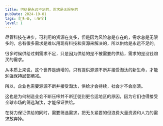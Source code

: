 ```yaml
---
title: 供给是永远不足的，需求是无限多的
pubDate: 2024-10-01
tags: [👫社会, 💥安全]
level: 1
---
```


尽管科技在进步，可利用的资源在变多，但是因为风险总是存在的，需求总是无限多的，总有很多需求是难以用现有科技和资源来解决的，所以供给是永远不足的。

很多时候供给过剩需求不足，只是因为供给的是不被需要的供给，需求的是没钱购买的需求。

从本质上来说，这个世界是熵增的，只有提供源源不断并接受淘汰的新生命，才能勉强保持局部熵减。

所以，企业也需要源源不断并接受淘汰，供给才会持续，社会才不会崩溃。

这也是为何制造业会不断压榨并不断迁徙到更合适地区的原因，因为它们也得接受全球市场的筛选淘汰，才能保证供给。

在努力保证供给的同时，需要筛选需求，把无关紧要的但浪费大量资源和人力的需求放弃掉。
